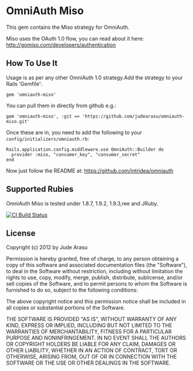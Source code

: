 # OmniAuth Miso

This gem contains the Miso strategy for OmniAuth.

Miso uses the OAuth 1.0 flow, you can read about it here: http://gomiso.com/developers/authentication

## How To Use It

Usage is as per any other OmniAuth 1.0 strategy.Add the strategy to your Rails 'Gemfile':

    gem 'omniauth-miso'

You can pull them in directly from github e.g.:

    gem 'omniauth-miso', :git => 'https://github.com/judearasu/omniauth-miso.git'

Once these are in, you need to add the following to your `config/initializers/omniauth.rb`:

    Rails.application.config.middleware.use OmniAuth::Builder do
      provider :miso, "consumer_key", "consumer_secret" 
    end

Now just follow the README at: https://github.com/intridea/omniauth

## Supported Rubies

OmniAuth Miso is tested under 1.8.7, 1.9.2, 1.9.3,ree and JRuby.

[![CI Build
Status](https://secure.travis-ci.org/judearasu/omniauth-miso.png)](http://travis-ci.org/judearasu/omniauth-miso)


## License

Copyright (c) 2012 by Jude Arasu

Permission is hereby granted, free of charge, to any person obtaining a copy of this software and associated documentation files (the "Software"), to deal in the Software without restriction, including without limitation the rights to use, copy, modify, merge, publish, distribute, sublicense, and/or sell copies of the Software, and to permit persons to whom the Software is furnished to do so, subject to the following conditions:

The above copyright notice and this permission notice shall be included in all copies or substantial portions of the Software.

THE SOFTWARE IS PROVIDED "AS IS", WITHOUT WARRANTY OF ANY KIND, EXPRESS OR IMPLIED, INCLUDING BUT NOT LIMITED TO THE WARRANTIES OF MERCHANTABILITY, FITNESS FOR A PARTICULAR PURPOSE AND NONINFRINGEMENT. IN NO EVENT SHALL THE AUTHORS OR COPYRIGHT HOLDERS BE LIABLE FOR ANY CLAIM, DAMAGES OR OTHER LIABILITY, WHETHER IN AN ACTION OF CONTRACT, TORT OR OTHERWISE, ARISING FROM, OUT OF OR IN CONNECTION WITH THE SOFTWARE OR THE USE OR OTHER DEALINGS IN THE SOFTWARE.